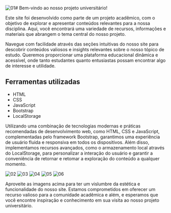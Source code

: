 ![01](https://github.com/MrHoneys/AutoZone-Cars/assets/143344101/bd375927-1103-4014-8007-54e9a7c22ef4)# Bem-vindo ao nosso projeto universitário!

Este site foi desenvolvido como parte de um projeto acadêmico, com o objetivo de explorar e apresentar conteúdos relevantes para a nossa disciplina. Aqui, você encontrará uma variedade de recursos, informações e materiais que abrangem o tema central do nosso projeto.

Navegue com facilidade através das seções intuitivas do nosso site para descobrir conteúdos valiosos e insights relevantes sobre o nosso tópico de estudo. Queremos proporcionar uma plataforma educacional dinâmica e acessível, onde tanto estudantes quanto entusiastas possam encontrar algo de interesse e utilidade.

## Ferramentas utilizadas 

- HTML
- CSS
- JavaScript
- Bootstrap
- LocalStorage

Utilizando uma combinação de tecnologias modernas e práticas recomendadas de desenvolvimento web, como HTML, CSS e JavaScript, complementadas pelo framework Bootstrap, garantimos uma experiência de usuário fluida e responsiva em todos os dispositivos. Além disso, implementamos recursos avançados, como o armazenamento local através do LocalStorage, para personalizar a interação do usuário e garantir a conveniência de retornar e retomar a exploração do conteúdo a qualquer momento.

![02](https://github.com/MrHoneys/AutoZone-Cars/assets/143344101/24bffbef-6d4c-43f5-8f2d-fa65040b7092)
![03](https://github.com/MrHoneys/AutoZone-Cars/assets/143344101/3f17e620-f846-4f35-8a88-23f26df18d26)
![04](https://github.com/MrHoneys/AutoZone-Cars/assets/143344101/2f85e7e8-b309-4672-b9a7-9ea566c54b5b)
![05](https://github.com/MrHoneys/AutoZone-Cars/assets/143344101/2ec66172-940e-4d51-b55d-38d295a7d3a4)
![06](https://github.com/MrHoneys/AutoZone-Cars/assets/143344101/8f75fd17-55a8-4ec6-b997-a05c61696f59)


Aproveite as imagens acima para ter um vislumbre da estética e funcionalidade do nosso site. Estamos comprometidos em oferecer um recurso valioso para a comunidade acadêmica e além, e esperamos que você encontre inspiração e conhecimento em sua visita ao nosso projeto universitário.
